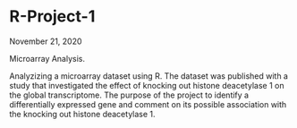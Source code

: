# R-Project-1
November 21, 2020

Microarray Analysis.

Analyzizing a microarray dataset using R. The dataset was published with a study that investigated the effect of knocking out histone deacetylase 1 on the global transcriptome. The purpose of the project to identify a differentially expressed gene and comment on its possible association with the knocking out histone deacetylase 1. 
